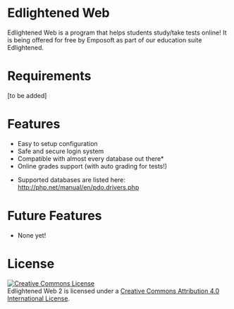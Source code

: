 Edlightened Web
===============
Edlightened Web is a program that helps students study/take tests online! It is being offered for free by Emposoft as part of our education suite Edlightened.

Requirements
============
[to be added]

Features
========
 - Easy to setup configuration
 - Safe and secure login system
 - Compatible with almost every database out there*
 - Online grades support (with auto grading for tests!)

* Supported databases are listed here: <a href="http://php.net/manual/en/pdo.drivers.php" target="_blank">http://php.net/manual/en/pdo.drivers.php</a>

Future Features
===============
 - None yet!
 
License
=======
<a rel="license" href="http://creativecommons.org/licenses/by/4.0/"><img alt="Creative Commons License" style="border-width:0" src="https://i.creativecommons.org/l/by/4.0/88x31.png" /></a><br /><span xmlns:dct="http://purl.org/dc/terms/" property="dct:title">Edlightened Web 2</span> is licensed under a <a rel="license" href="http://creativecommons.org/licenses/by/4.0/">Creative Commons Attribution 4.0 International License</a>.
